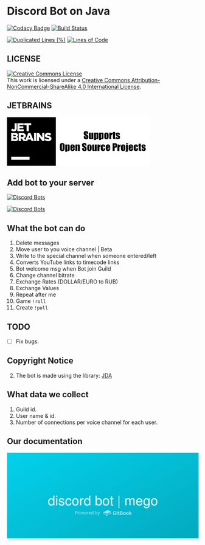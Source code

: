 # Discord Bot on Java
[![Codacy Badge](https://api.codacy.com/project/badge/Grade/9f94ff9475fe449c82fca1262610496f)](https://app.codacy.com/gh/megoRU/DiscordBot?utm_source=github.com&utm_medium=referral&utm_content=megoRU/DiscordBot&utm_campaign=Badge_Grade)
[![Build Status](https://travis-ci.com/megoRU/DiscordBot.svg?branch=master)](https://travis-ci.com/megoRU/DiscordBot)

[![Duplicated Lines (%)](https://sonarcloud.io/api/project_badges/measure?project=megoRU_DiscordBot&metric=duplicated_lines_density)](https://sonarcloud.io/dashboard?id=megoRU_DiscordBot)     [![Lines of Code](https://sonarcloud.io/api/project_badges/measure?project=megoRU_DiscordBot&metric=ncloc)](https://sonarcloud.io/dashboard?id=megoRU_DiscordBot)

## LICENSE

<a rel="license" href="http://creativecommons.org/licenses/by-nc-sa/4.0/"><img alt="Creative Commons License" style="border-width:0" src="https://i.creativecommons.org/l/by-nc-sa/4.0/88x31.png" /></a><br />This work is licensed under a <a rel="license" href="http://creativecommons.org/licenses/by-nc-sa/4.0/">Creative Commons Attribution-NonCommercial-ShareAlike 4.0 International License</a>.

## JETBRAINS
[<img src="https://github.com/megoRU/DiscordBot/blob/master/images/jetbrains.png?raw=true">](https://www.jetbrains.com/?from=DiscordBot)

## Add bot to your server
[![Discord Bots](https://top.gg/api/widget/servers/754093698681274369.svg)](https://top.gg/bot/754093698681274369)

[![Discord Bots](https://top.gg/api/widget/754093698681274369.svg)](https://top.gg/bot/754093698681274369)

## What the bot can do

1.  Delete messages
2.  Move user to you voice channel | Beta
3.  Write to the special channel when someone entered/left
4.  Converts YouTube links to timecode links
5.  Bot welcome msg when Bot join Guild
6.  Change channel bitrate
7.  Exchange Rates (DOLLAR/EURO to RUB)
8.  Exchange Values
9. Repeat after me
10. Game `!roll`
11. Create `!poll`

## TODO

-   [ ]   Fix bugs.

## Copyright Notice

2.  The bot is made using the library: [JDA](https://github.com/DV8FromTheWorld/JDA)

## What data we collect

1.  Guild id.
2.  User name & id.
3.  Number of connections per voice channel for each user.

## Our documentation

[![gitbook](https://github.com/megoRU/DiscordBot/blob/master/images/gitbook.jpg?raw=true)](https://discord.megoru.ru)
